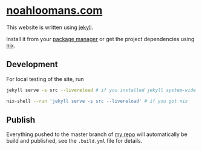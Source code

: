 # [noahloomans.com](https://noahloomans.com/)

This website is written using [jekyll](https://jekyllrb.com/).

Install it from your [package manager] or get the project dependencies using
[nix].

[package manager]: https://repology.org/project/ruby:jekyll/packages
[nix]: https://nixos.org/nix/

## Development

For local testing of the site, run

```sh
jekyll serve -s src --livereload # if you installed jekyll system-wide

nix-shell --run 'jekyll serve -s src --livereload' # if you got nix
```

## Publish

Everything pushed to the master branch of
[my repo](https://git.sr.ht/~nloomans/noahloomans.com) will automatically be
build and published, see the `.build.yml` file for details.
